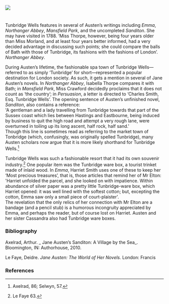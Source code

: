 <a href="https://www.kent-maps.online"><img src="https://kent-map.github.io/mdpress/juncture/ve-button.png"></a>
<param ve-config title="Jane Austen: Tunbridge Wells" author="Dr Susan Civale" layout="vtl" banner="https://iiif.wellcomecollection.org/image/V0014572/full/full/0/default.jpg">

#

Tunbridge Wells features in several of Austen’s writings including _Emma_, _Northanger Abbey_, _Mansfield Park_, and the uncompleted _Sanditon_.  She may have visited in 1788.
‘Miss Thorpe, however, being four years older than Miss Morland, and at least four years better informed, had a very decided advantage in discussing such points; she could compare the balls of Bath with those of Tunbridge, its fashions with the fashions of London’.
_Northanger Abbey_.
<param ve-image url="https://iiif.wellcomecollection.org/image/V0014575/full/full/0/default.jpg" label="Tunbridge Wells: view of the parade" attribution="Engraving by I. Taylor. Wellcome Collection" license="Public Domain Mark">

During Austen’s lifetime, the fashionable spa town of Tunbridge Wells—referred to as simply ‘Tunbridge’ for short—represented a popular destination for London society.  As such, it gets a mention in several of Jane Austen’s novels.  In _Northanger Abbey_, Isabella Thorpe compares it with Bath; in _Mansfield Park_, Miss Crawford decidedly proclaims that it does not count as ‘the country’; in _Persuasion_, a letter is directed to ‘Charles Smith, Esq. Tunbridge Wells’.  The opening sentence of Austen’s unfinished novel, _Sanditon_, also contains a reference:
<br>
'A gentleman and a lady travelling from Tunbridge towards that part of the Sussex coast which lies between Hastings and Eastbourne, being induced by business to quit the high road and attempt a very rough lane, were overturned in toiling up its long ascent, half rock, half sand.'
<br>
Though this line is sometimes read as referring to the market town of Tonbridge (which, confusingly, was originally spelled Tunbridge), many Austen scholars now argue that it is more likely shorthand for Tunbridge Wells.[^ref1]  
<param ve-image url="https://iiif.wellcomecollection.org/image/V0014569/full/full/0/default.jpg" label="Tunbridge Wells, Kent: panoramic view from Mount Ephraim. Tinted lithograph" attribution="Welcome Collection" license="Public Domain Mark"> 

Tunbridge Wells was such a fashionable resort that it had its own souvenir industry.[^ref2]   One popular item was the Tunbridge ware box, a tourist trinket made of inlaid wood.  In _Emma_, Harriet Smith uses one of these to keep her ‘Most precious treasures’, that is, those articles that remind her of Mr Elton: 
<br>
'Harriet unfolded the parcel, and she looked on with impatience.  Within abundance of silver paper was a pretty little Tunbridge-ware box, which Harriet opened: it was well lined with the softest cotton; but, excepting the cotton, Emma saw only a small piece of court-plaister'.
<br>
The revelation that the only relics of her connection with Mr Elton are a bandage (and a pencil stub) is a humorous incongruity appreciated by Emma, and perhaps the reader, but of course lost on Harriet.  Austen and her sister Cassandra also had Tunbridge ware boxes.   
<param ve-image url="https://iiif.wellcomecollection.org/image/V0014553/full/full/0/default.jpg" label="Baths, Tunbridge Wells, Kent. Engraving by P.W. Tomkins" attribution="Wellcome Collection" license="Public Domain Mark">

### Bibliography

Axelrad, Arthur. _ Jane Austen’s Sanditon: A Village by the Sea_. Bloomington, IN: Authorhouse, 2010.

Le Faye, Deidre.  _Jane Austen: The World of Her Novels._  London: Francis 

### References

[^ref1]: Axelrad, 86; Selwyn, 57.   
[^ref2]: Le Faye 63.

